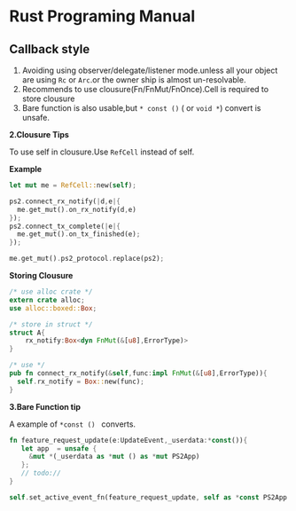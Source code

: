# Rust Programing Manual

## Callback style

1. Avoiding using observer/delegate/listener mode.unless all your object are using `Rc` or `Arc`.or the owner ship is almost un-resolvable.
2. Recommends to use clousure(Fn/FnMut/FnOnce).Cell is required to store clousure
3. Bare function is also usable,but  `* const ()` ( or `void *`) convert is unsafe.

**2.Clousure Tips**

To use self in clousure.Use `RefCell` instead of self.

**Example**

```rust
let mut me = RefCell::new(self);

ps2.connect_rx_notify(|d,e|{
  me.get_mut().on_rx_notify(d,e)
});
ps2.connect_tx_complete(|e|{
  me.get_mut().on_tx_finished(e);
});

me.get_mut().ps2_protocol.replace(ps2);

```

**Storing Clousure**

```rust
/* use alloc crate */
extern crate alloc;
use alloc::boxed::Box;

/* store in struct */
struct A{
	rx_notify:Box<dyn FnMut(&[u8],ErrorType)>
}

/* use */
pub fn connect_rx_notify(&self,func:impl FnMut(&[u8],ErrorType)){
  self.rx_notify = Box::new(func);
}
```





**3.Bare Function tip**

A example of  `*const () ` converts.

```rust
fn feature_request_update(e:UpdateEvent,_userdata:*const()){
   let app  = unsafe {
     &mut *(_userdata as *mut () as *mut PS2App)   
   };
   // todo://
}

self.set_active_event_fn(feature_request_update, self as *const PS2App as _ );

```

